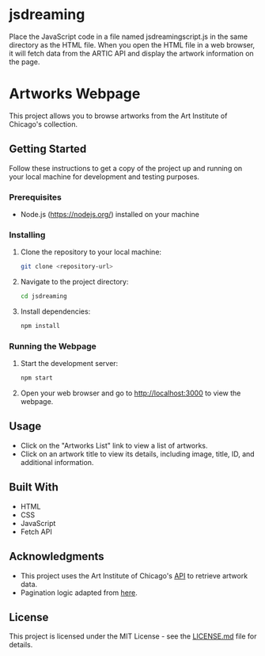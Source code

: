# jsdreaming

Place the JavaScript code in a file named jsdreamingscript.js in the same directory as the HTML file. 
When you open the HTML file in a web browser, it will fetch data from the ARTIC API and display the artwork information on the page.


# Artworks Webpage

This project allows you to browse artworks from the Art Institute of Chicago's collection.

## Getting Started

Follow these instructions to get a copy of the project up and running on your local machine for development and testing purposes.

### Prerequisites

- Node.js (https://nodejs.org/) installed on your machine

### Installing

1. Clone the repository to your local machine:

    ```bash
    git clone <repository-url>
    ```

2. Navigate to the project directory:

    ```bash
    cd jsdreaming
    ```

3. Install dependencies:

    ```bash
    npm install
    ```

### Running the Webpage

1. Start the development server:

    ```bash
    npm start
    ```

2. Open your web browser and go to [http://localhost:3000](http://localhost:3000) to view the webpage.

## Usage

- Click on the "Artworks List" link to view a list of artworks.
- Click on an artwork title to view its details, including image, title, ID, and additional information.

## Built With

- HTML
- CSS
- JavaScript
- Fetch API

## Acknowledgments

- This project uses the Art Institute of Chicago's [API](https://api.artic.edu/) to retrieve artwork data.
- Pagination logic adapted from [here](https://stackoverflow.com/questions/22698605/fetch-api-and-pagination).

## License

This project is licensed under the MIT License - see the [LICENSE.md](LICENSE.md) file for details.
